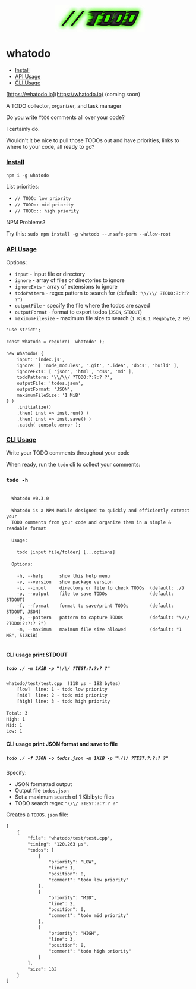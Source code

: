 <p align="center">
    <a href="#">
        <img width="242px"
             height="72px"
             alt="whatodo"
             src="./todo.png" />
    </a>
</p>

<h1><a name="top">whatodo</a></h1>

- <a href="#install">Install</a>
- <a href="#apiusage">API Usage</a>
- <a href="#cliusage">CLI Usage</a>

[https://whatodo.io](https://whatodo.io) (coming soon)

A TODO collector, organizer, and task manager

Do you write `TODO` comments all over your code?

I certainly do.

Wouldn't it be nice to pull those TODOs out and have priorities, links to where to your code, all ready to go?

### <a name="install" href="#top">Install</a>

`npm i -g whatodo`

List priorities:

- `// TODO: low priority`
- `// TODO:: mid priority`
- `// TODO::: high priority`

NPM Problems?

Try this: `sudo npm install -g whatodo --unsafe-perm --allow-root`

### <a name="apiusage" href="#top">API Usage</a>

Options:
- `input` - input file or directory
- `ignore` - array of files or directories to ignore
- `ignoreExts` - array of extensions to ignore
- `todoPattern` - regex pattern to search for (default: `'\\/\\/ ?TODO:?:?:? ?'`)
- `outputFile` - specify the file where the todos are saved
- `outputFormat` - format to export todos (`JSON`, `STDOUT`)
- `maximumFileSize` - maximum file size to search (`1 KiB`, `1 Megabyte`, `2 MB`)

```
'use strict';

const Whatodo = require( 'whatodo' );

new Whatodo( {
    input: 'index.js',
    ignore: [ 'node_modules', '.git', '.idea', 'docs', 'build' ],
    ignoreExts: [ 'json', 'html', 'css', 'md' ],
    todoPattern: '\\/\\/ ?TODO:?:?:? ?',
    outputFile: 'todos.json',
    outputFormat: 'JSON',
    maximumFileSize: '1 MiB'
} )
    .initialize()
	.then( inst => inst.run() )
	.then( inst => inst.save() )
	.catch( console.error );
```

### <a name="cliusage" href="#top">CLI Usage</a>

Write your TODO comments throughout your code

When ready, run the `todo` cli to collect your comments:

### `todo -h`
```
  
  Whatodo v0.3.0
  
  Whatodo is a NPM Module designed to quickly and efficiently extract your
  TODO comments from your code and organize them in a simple & readable format
  
  Usage:
  
    todo [input file/folder] [...options]
  
  Options:
  
    -h, --help      show this help menu
    -v, --version   show package version
    -i, --input     directory or file to check TODOs  (default: ./)
    -o, --output    file to save TODOs                (default: STDOUT)
    -f, --format    format to save/print TODOs        (default: STDOUT, JSON)
    -p, --pattern   pattern to capture TODOs          (default: "\/\/ ?TODO:?:?:? ?")
    -m, --maximum   maximum file size allowed         (default: "1 MB", 512KiB)
  
```

#### CLI usage print STDOUT

##### `todo ./ -m 1KiB -p "\/\/ ?TEST:?:?:? ?"`

```
whatodo/test/test.cpp  (118 μs - 182 bytes)
    [low]  line: 1 - todo low priority
    [mid]  line: 2 - todo mid priority
    [high] line: 3 - todo high priority

Total: 3
High: 1
Mid: 1
Low: 1
```

#### CLI usage print JSON format and save to file

##### `todo ./ -f JSON -o todos.json -m 1KiB -p "\/\/ ?TEST:?:?:? ?"`

Specify:
- JSON formatted output
- Output file `todos.json`
- Set a maximum search of 1 Kibibyte files
- TODO search regex `"\/\/ ?TEST:?:?:? ?"`

Creates a `TODOS.json` file:

```
[
    {
        "file": "whatodo/test/test.cpp",
        "timing": "120.263 μs",
        "todos": [
            {
                "priority": "LOW",
                "line": 1,
                "position": 0,
                "comment": "todo low priority"
            },
            {
                "priority": "MID",
                "line": 2,
                "position": 0,
                "comment": "todo mid priority"
            },
            {
                "priority": "HIGH",
                "line": 3,
                "position": 0,
                "comment": "todo high priority"
            }
        ],
        "size": 182
    }
]
```